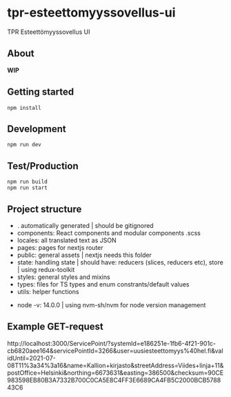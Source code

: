 # tpr-esteettomyyssovellus-ui

TPR Esteettömyyssovellus UI

## About

**WIP**

## Getting started

    npm install

## Development

    npm run dev

## Test/Production

    npm run build
    npm run start

## Project structure

- .<foldername> automatically generated | should be gitignored
- components: React components and modular components .scss
- locales: all translated text as JSON
- pages: pages for nextjs router
- public: general assets | nextjs needs this folder
- state: handling state | should have: reducers (slices, reducers etc), store | using redux-toolkit
- styles: general styles and mixins
- types: files for TS types and enum constrants/default values
- utils: helper functions

* node -v: 14.0.0 | using nvm-sh/nvm for node version management

## Example GET-request

http://localhost:3000/ServicePoint/?systemId=e186251e-1fb6-4f21-901c-cb6820aee164&servicePointId=3266&user=uusiesteettomyys%40hel.fi&validUntil=2021-07-08T11%3a34%3a16&name=Kallion+kirjasto&streetAddress=Viides+linja+11&postOffice=Helsinki&northing=6673631&easting=386500&checksum=90CE983598EB80B3A7332B700C0CA5E8C4FF3E6689CA4FB5C2000BCB578843C6

